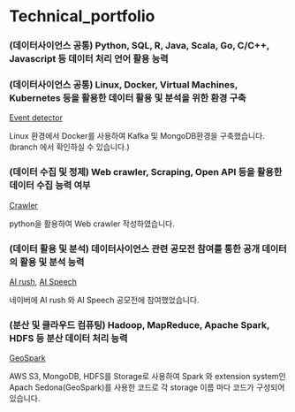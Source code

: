 # Technical_portfolio


### (데이터사이언스 공통) Python, SQL, R, Java, Scala, Go, C/C++, Javascript 등 데이터 처리 언어 활용 능력
### (데이터사이언스 공통) Linux, Docker, Virtual Machines, Kubernetes 등을 활용한 데이터 활용 및 분석을 위한 환경 구축 
[Event detector](https://github.com/Chris940915/MongoKafka)

Linux 환경에서 Docker를 사용하여 Kafka 및 MongoDB환경을 구축했습니다. (branch 에서 확인하실 수 있습니다.)


### (데이터 수집 및 정제) Web crawler, Scraping, Open API 등을 활용한 데이터 수집 능력 여부
[Crawler](https://github.com/Chris940915/Web_crawler_python)

python을 활용하여 Web crawler 작성하였습니다. 

### (데이터 활용 및 분석) 데이터사이언스 관련 공모전 참여를 통한 공개 데이터의 활용 및 분석 능력
[AI rush](https://github.com/ai-rush-2019), [AI Speech](https://github.com/Chris940915/ai_speech)

네이버에 AI rush 와 AI Speech 공모전에 참여했었습니다. 


### (분산 및 클라우드 컴퓨팅) Hadoop, MapReduce, Apache Spark, HDFS 등 분산 데이터 처리 능력
[GeoSpark](https://github.com/Chris940915/geo_benchmark)

AWS S3, MongoDB, HDFS를 Storage로 사용하여 Spark 와 extension system인 Apach Sedona(GeoSpark)를 사용한 코드로 각 storage 이름 마다 코드가 구성되어있습니다. 
